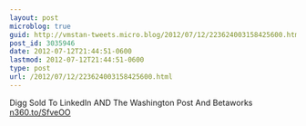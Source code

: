```yaml
---
layout: post
microblog: true
guid: http://vmstan-tweets.micro.blog/2012/07/12/223624003158425600.html
post_id: 3035946
date: 2012-07-12T21:44:51-0600
lastmod: 2012-07-12T21:44:51-0600
type: post
url: /2012/07/12/223624003158425600.html
---
```

Digg Sold To LinkedIn AND The Washington Post And Betaworks <a href="http://n360.to/SfveOO">n360.to/SfveOO</a>
